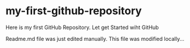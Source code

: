 # my-first-github-repository
Here is my first GitHub Repository. Let get Started wiht GitHub

Readme.md file was just edited manually. This file was modified locally...
